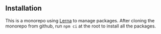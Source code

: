 ## Installation
This is a monorepo using [Lerna](https://github.com/lerna/lerna) to manage packages.  After cloning the monorepo from github, run `npm ci` at the root to install all the packages.
